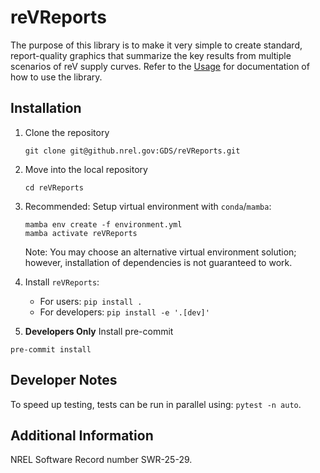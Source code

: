 # reVReports
The purpose of this library is to make it very simple to create standard, report-quality graphics that summarize the key results from multiple scenarios of reV supply curves. Refer to the [Usage](USAGE.md) for documentation of how to use the library.

## Installation
1. Clone the repository
    ```commandline
    git clone git@github.nrel.gov:GDS/reVReports.git
    ```

2. Move into the local repository
    ```command line
    cd reVReports
    ```

3. Recommended: Setup virtual environment with `conda`/`mamba`:
    ```commandline
    mamba env create -f environment.yml
    mamba activate reVReports
    ```
    Note: You may choose an alternative virtual environment solution; however, installation of dependencies is not guaranteed to work.

4. Install `reVReports`:
    - For users: `pip install .`
    - For developers: `pip install -e '.[dev]'`

5. **Developers Only** Install pre-commit
```commandline
pre-commit install
```

## Developer Notes
To speed up testing, tests can be run in parallel using: `pytest -n auto`.

## Additional Information
NREL Software Record number SWR-25-29.
